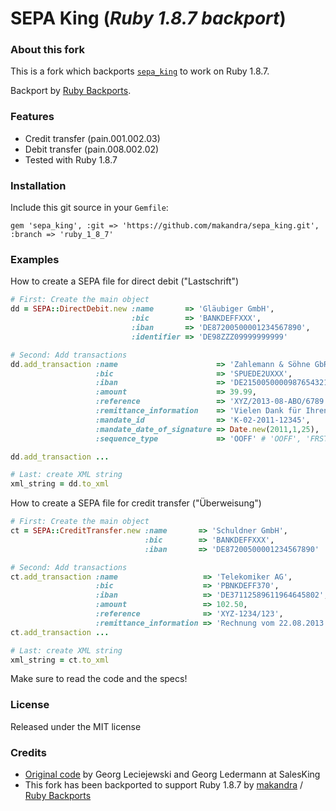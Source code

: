 # SEPA King (*Ruby 1.8.7 backport*)

### About this fork

This is a fork which backports [`sepa_king`](https://github.com/salesking/sepa_king) to work on Ruby 1.8.7.

Backport by [Ruby Backports](http://rubybackports.com).

### Features

* Credit transfer (pain.001.002.03)
* Debit transfer (pain.008.002.02)
* Tested with Ruby 1.8.7

### Installation

Include this git source in your `Gemfile`:

    gem 'sepa_king', :git => 'https://github.com/makandra/sepa_king.git', :branch => 'ruby_1_8_7'

### Examples

How to create a SEPA file for direct debit ("Lastschrift")

```ruby
# First: Create the main object
dd = SEPA::DirectDebit.new :name       => 'Gläubiger GmbH',
                           :bic        => 'BANKDEFFXXX',
                           :iban       => 'DE87200500001234567890',
                           :identifier => 'DE98ZZZ09999999999'

# Second: Add transactions
dd.add_transaction :name                      => 'Zahlemann & Söhne GbR',
                   :bic                       => 'SPUEDE2UXXX',
                   :iban                      => 'DE21500500009876543210',
                   :amount                    => 39.99,
                   :reference                 => 'XYZ/2013-08-ABO/6789',
                   :remittance_information    => 'Vielen Dank für Ihren Einkauf!',
                   :mandate_id                => 'K-02-2011-12345',
                   :mandate_date_of_signature => Date.new(2011,1,25),
                   :sequence_type             => 'OOFF' # 'OOFF', 'FRST', 'RCUR', 'FNAL'

dd.add_transaction ...

# Last: create XML string
xml_string = dd.to_xml
```


How to create a SEPA file for credit transfer ("Überweisung")

```ruby
# First: Create the main object
ct = SEPA::CreditTransfer.new :name       => 'Schuldner GmbH',
                              :bic        => 'BANKDEFFXXX',
                              :iban       => 'DE87200500001234567890'

# Second: Add transactions
ct.add_transaction :name                   => 'Telekomiker AG',
                   :bic                    => 'PBNKDEFF370',
                   :iban                   => 'DE37112589611964645802',
                   :amount                 => 102.50,
                   :reference              => 'XYZ-1234/123',
                   :remittance_information => 'Rechnung vom 22.08.2013'
ct.add_transaction ...

# Last: create XML string
xml_string = ct.to_xml
```

Make sure to read the code and the specs!


### License

Released under the MIT license

### Credits

* [Original code](https://github.com/salesking/sepa_king) by Georg Leciejewski and Georg Ledermann at SalesKing
* This fork has been backported to support Ruby 1.8.7 by [makandra](http://www.makandra.com/) / [Ruby Backports](http://rubybackports.com/)
